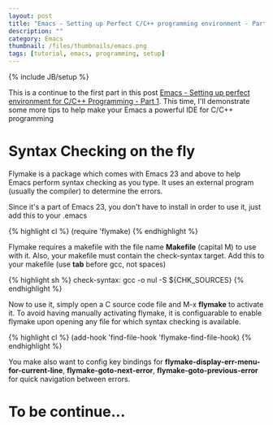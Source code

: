 ```yaml
---
layout: post
title: "Emacs - Setting up Perfect C/C++ programming environment - Part 2"
description: ""
category: Emacs
thumbnail: /files/thumbnails/emacs.png
tags: [tutorial, emacs, programming, setup]
---
```

{% include JB/setup %}

This is a continue to the first part in this post
[Emacs - Setting up perfect environment for C/C++ Programming - Part 1](/2013/03/10/emacs-setting-up-perfect-environment-for-cc-programming/).
This time, I'll demonstrate some more tips to help make your Emacs a powerful
IDE for C/C++ programming

# Syntax Checking on the fly

Flymake is a package which comes with Emacs 23 and above to help Emacs perform
syntax checking as you type. It uses an external program (usually the compiler)
to determine the errors.

Since it's a part of Emacs 23, you don't have to install in order to use it,
just add this to your .emacs

{% highlight cl %}
(require 'flymake)
{% endhighlight %}

Flymake requires a
makefile with the file name **Makefile** (capital M) to use with it. Also, your
makefile must contain the check-syntax target. Add this to your makefile (use
**tab** before gcc, not spaces)

{% highlight sh %}
check-syntax:
     gcc -o nul -S ${CHK_SOURCES}
{% endhighlight %}

Now to use it, simply open a C source code file and M-x **flymake** to activate
it. To avoid having manually activating flymake, it is configuarable to enable
flymake upon opening any file for which syntax checking is available.

{% highlight cl %}
(add-hook 'find-file-hook 'flymake-find-file-hook)
{% endhighlight %}

You make also want to config key bindings for
**flymake-display-err-menu-for-current-line**, **flymake-goto-next-error**,
**flymake-goto-previous-error** for quick navigation between errors.

# To be continue...
